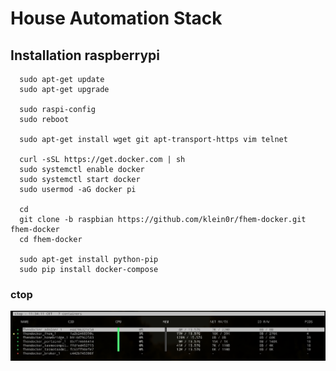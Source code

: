 # House Automation Stack

## Installation raspberrypi


      sudo apt-get update
      sudo apt-get upgrade

      sudo raspi-config
      sudo reboot

      sudo apt-get install wget git apt-transport-https vim telnet

      curl -sSL https://get.docker.com | sh
      sudo systemctl enable docker
      sudo systemctl start docker
      sudo usermod -aG docker pi

      cd
      git clone -b raspbian https://github.com/klein0r/fhem-docker.git fhem-docker
      cd fhem-docker

      sudo apt-get install python-pip
      sudo pip install docker-compose

### ctop


!["ctop"](./.media/ctop.png "ctop gui")
